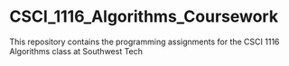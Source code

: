 # CSCI_1116_Algorithms_Coursework

This repository contains the programming assignments for the CSCI 1116 Algorithms class at Southwest Tech
